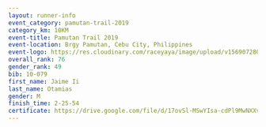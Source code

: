 ```yaml
---
layout: runner-info 
event_category: pamutan-trail-2019 
category_km: 10KM 
event-title: Pamutan Trail 2019 
event-location: Brgy Pamutan, Cebu City, Philippines 
event-logo: https://res.cloudinary.com/raceyaya/image/upload/v1569072806/logo/pamutan-trail_d8abrj.jpg 
overall_rank: 76
gender_rank: 49
bib: 10-079
first_name: Jaime Ii
last_name: Otamias
gender: M
finish_time: 2-25-54
certificate: https://drive.google.com/file/d/17ovSl-MSwYIsa-cdPl9MwNXXv0IJhu2j/view?usp=sharing
---
```

